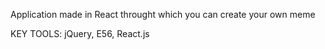 Application made in React throught which you can create your own meme

KEY TOOLS: jQuery, E56, React.js
